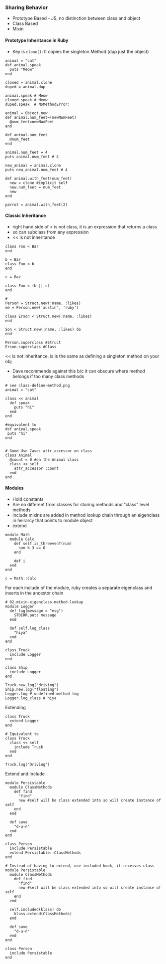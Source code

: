 ### Sharing Behavior

 - Prototype Based - JS, no distinction between class and object
 - Class Based
 - Mixin
 
#### Prototype Inheritance in Ruby

 - Key is `clone()`: It copies the singleton Method (dup just the object)
 
```
animal = "cat"
def animal.speak  
  puts "Meow"
end

cloned = animal.clone
duped = animal.dup

animal.speak # Meow
cloned.speak # Meow
duped.speak  # NoMethodError: 
```  

```
animal = Object.new
def animal.num_feet=(newNumFeet)
  @num_feet=newNumFeet
end

def animal.num_feet
  @num_feet
end

animal.num_feet = 4
puts animal.num_feet # 4

new_animal = animal.clone
puts new_animal.num_feet # 4

def animal.with_feet(num_feet)
  new = clone #implicit self
  new.num_feet = num_feet
  new
end

parrot = animal.with_feet(2)
```

#### Classic Inheritance

 - right hand side of < is not class, it is an expression that returns a class
 - so can subclass from any expression
 - << is not inheritance
 
```
class Foo < Bar
end

b = Bar
class Foo < b
end

c = Baz

class Foo < (b || c)
end

#
Person = Struct.new(:name, :likes)
me = Person.new('austin', 'ruby')

class Erson < Struct.new(:name, :likes)
end

Son < Struct.new(:name, :likes) do 
end

Person.superclass #Struct
Erson.superclass #Class
```

<< is not inheritance, is is the same as defining a singleton method on your obj
 - Dave recommends against this b/c it can obscure where method belongs if too many class methods 
```
# see class-define-method.png
animal = "cat"

class << animal
  def speak
    puts "hi"
  end  
end

#equivalent to
def animal.speak
 puts "hi"
end


# Good Use Case: attr_accessor on class
class Animal
  @count = 0 #on the Animal class
  class << self
    attr_accessor :count
  end
end
```

#### Modules

 - Hold constants
 - Are no different from classes for storing methods and "class" level methods
 - include mixins are added in method lookup chain through an eigenclass in heirarcy that points to module object
 - extend
 
```
module Math
  module Calc
    def self.is_threeven?(num)
      num % 3 == 0
    end
    
    def i
  end
end

c = Math::Calc
```

For each include of the module, ruby creates a separate eigenclass and inserts in the ancestor chain

```
# 02-mixin-eigenclass-method-lookup
module Logger
  def log(message = "msg")
    STDERR.puts message
  end
  
  def self.log_class
    "hiya"
  end
end

class Truck
  include Logger
end

class Ship
  include Logger
end    

Truck.new.log("driving")
Ship.new.log("floating")
Logger.log # undefined method log
Logger.log_class # hiya
```

Extending
```
class Truck
  extend Logger
end

# Equivalent to
class Truck
  class << self
    include Truck 
  end
end

Truck.log("Driving")
```

Extend and Include
```
module Persistable
  module ClassMethods
    def find
      "find"
      new #self will be class extended into so will create instance of self
    end
  end
  
  def save
    "d-u-n"
  end
end

class Person
  include Persistable
  extend Persistable::ClassMethods
end

# Instead of having to extend, use included hook, it receives class
module Persistable
  module ClassMethods
    def find
      "find"
      new #self will be class extended into so will create instance of self
    end
  end
  
  self.included(klass) do
    klass.extend(ClassMethods)
  end
  
  def save
    "d-u-n"
  end
end

class Person
  include Persistable
end
```